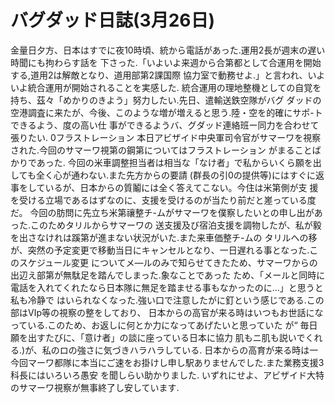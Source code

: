 # バグダッド日誌(3月26日)

金量日夕方、日本はすでに夜10時頃、統から電話があった.運用2長が週末の遅い時聞にも拘わらす話を
下さった.「いよいよ来週から合第都として合運用を開始する,道用2は解敵となり、道用部第2課国際
協力室で動務せよ.」と言われ、いよいよ統合運用が開始されることを実感した.
統合運用の理地整機としての自覚を持ち、茲々「めかりのきよう」努力したい.先日、遣輸送鉄空隊がバグ
ダッドの空港調査に来たが、今後、このような増が増えると思う.陸・空を的確にサポ-トできるよう、度の高い仕
事ができるようバ、グダッド連絡班ー同力を合わせて張りたい.
0フラストレーション
本日アビザイド中央軍司令官がサマーワを視察された.今回のサマーワ視第の鋼第についてはフラストレーション
がまることばかりであった.
今回の米車調整担当者は相当な「なけ者」で私からいくら願を出しても全く心が通わない.また先方からの要請
(群長の引0の提供等)にはすぐに返事をしているが、日本からの質鬮には全く答えてこない。今住は米第側が支
援を受ける立場であるはずなのに、支援を受けるのが当たり前だと嵳っている度だ。
今回の肪問に先立ち米第禳整チ-ムがサマーワを僕察したいとの申し出があった.このためタリルからサマーワの
送支援及び宿泊支援を調物したが、私が毅を出さなけれは蹊第が進まない状況がいた.また来車価整チ-ムの
タリルへの移が、突然の予定変更で移動当日にキャンセルとなり、一日遅れる事となった.このスケジュール変更
についてメ—ルのみで知らせてきたため、サマーワからの出辺え部第が無駄足を踏んでしまった.象なことであった
ため、「メールと同時に電話を入れてくれたなら日本隊に無足を踏ませる事もなかったのに…」と思うと私も冷静で
はいられなくなった.強い口で注意したがに釘という感じである.この部はⅥp等の視察の整をしており、
日本からの高官が来る時はいつもお世話になっている.このため、お返しに何とか力になってあげたいと思っていた
が“
毎日願を出すたびに、「意け者」の談に座っている日本に協力
肌もニ肌も説いでくれる.)が、私のロの強さに気づきハラハラしている.
日本からの高育が来る時は一
今回マーワ都隊に本当にご速をお掛けし申し駅ありませんでした.また業務支援3科長にはいろいろ愚安
を聞しらい助かりました.
いずれにせよ、アビザイド大特のサマーワ視察が無事終了し安しています.
